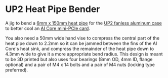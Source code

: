 # UP2 Heat Pipe Bender
A jig to bend a 
[6mm x 150mm heat pipe](https://www.europeanthermodynamics.com/products/heat-pipes/heat-pipes-sintered/heat-pipe-150mm-x-6mm-sf-06-150-s)
for the
[UP2 fanless aluminum case](https://up-shop.org/up-peripherals/142-up-squared-fanless-chassis-with-vesa-mounting-plate.html)
to better cool an
[AI Core mini-PCIe card](https://up-shop.org/featured/204-up-ai-core.html).

You also need a 50mm wide hand vise to compress the central part of the heat pipe down to 2.2mm so it can be jammed
between the fins of the AI Core's heat sink, and compress the remainder of the heat pipe down to 4.3mm wide to
give it a more appropriate bend radius.
This design is meant to be 3D printed but also uses four bearings (8mm OD, 4mm ID, flange optional) and a pair of 
M4 x 14 bolts and a pair of M4 nuts (locking type preferred).
